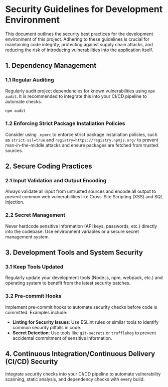 # Security Guidelines for Development Environment

This document outlines the security best practices for the development environment of this project. Adhering to these guidelines is crucial for maintaining code integrity, protecting against supply chain attacks, and reducing the risk of introducing vulnerabilities into the application itself.

## 1. Dependency Management

### 1.1 Regular Auditing

Regularly audit project dependencies for known vulnerabilities using `npm audit`. It is recommended to integrate this into your CI/CD pipeline to automate checks.

```bash
npm audit
```

### 1.2 Enforcing Strict Package Installation Policies

Consider using `.npmrc` to enforce strict package installation policies, such as `strict-ssl=true` and `registry=https://registry.npmjs.org/` to prevent man-in-the-middle attacks and ensure packages are fetched from trusted sources.

## 2. Secure Coding Practices

### 2.1 Input Validation and Output Encoding

Always validate all input from untrusted sources and encode all output to prevent common web vulnerabilities like Cross-Site Scripting (XSS) and SQL Injection.

### 2.2 Secret Management

Never hardcode sensitive information (API keys, passwords, etc.) directly into the codebase. Use environment variables or a secure secret management system.

## 3. Development Tools and System Security

### 3.1 Keep Tools Updated

Regularly update your development tools (Node.js, npm, webpack, etc.) and operating system to benefit from the latest security patches.

### 3.2 Pre-commit Hooks

Implement pre-commit hooks to automate security checks before code is committed. Examples include:

- **Linting for Security Issues**: Use ESLint rules or similar tools to identify common security pitfalls in code.
- **Secret Detection**: Use tools like `git-secrets` or `trufflehog` to prevent accidental commitment of sensitive information.

## 4. Continuous Integration/Continuous Delivery (CI/CD) Security

Integrate security checks into your CI/CD pipeline to automate vulnerability scanning, static analysis, and dependency checks with every build.

